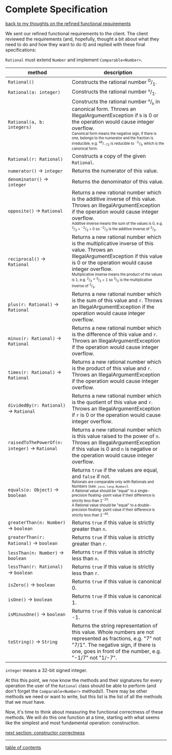 # Complete Specification
[back to my thoughts on the refined functional requirements](refined_functional_requirements_my_thoughts.md)

We sent our refined functional requirements to the client. The client reviewed the requirements (and, hopefully, thought a bit about what they need to do and how they want to do it) and replied with these final specifications:

`Rational` must extend `Number` and implement `Comparable<Number>`.

| method | description |
| ------ | ----------- |
| `Rational()` | Constructs the rational number <sup>0</sup>/<sub>1</sub>. |
| `Rational(a: integer)` | Constructs the rational number <sup>`a`</sup>/<sub>1</sub>. |
| `Rational(a, b: integers)` | Constructs the rational number <sup>`a`</sup>/<sub>`b`</sub> in canonical form.  Throws an IllegalArgumentException if `b` is 0 or the operation would cause integer overflow.<br /><sup><sub>Canonical form means the negative sign, if there is one, belongs to the numerator and the fraction is irreducible, e.g. <sup>48</sup>/<sub>-72</sub> is reducible to <sup>-2</sup>/<sub>3</sub>, which is the canonical form.</sub></sup> |
| `Rational(r: Rational)` | Constructs a copy of the given `Rational`. |
| `numerator()` &rarr; `integer` | Returns the numerator of this value. |
| `denominator()` &rarr; `integer` | Returns the denominator of this value. |
| `opposite()` &rarr; `Rational` | Returns a new rational number which is the additive inverse of this value. Throws an IllegalArgumentException if the operation would cause integer overflow.<br /><sup><sub>Additive inverse means the sum of the values is 0, e.g. <sup>2</sup>/<sub>3</sub> + <sup>-2</sup>/<sub>3</sub> = 0 so <sup>-2</sup>/<sub>3</sub> is the additive inverse of <sup>2</sup>/<sub>3</sub>.</sub></sup> |
| `reciprocal()` &rarr; `Rational` | Returns a new rational number which is the multiplicative inverse of this value. Throws an IllegalArgumentException if this value is 0 or the operation would cause integer overflow.<br /><sup><sub>Multiplicative inverse means the product of the values is 1, e.g. <sup>2</sup>/<sub>3</sub> * <sup>3</sup>/<sub>2</sub> = 1 so <sup>3</sup>/<sub>2</sub> is the multiplicative inverse of <sup>2</sup>/<sub>3</sub>.</sub></sup> |
| `plus(r: Rational)` &rarr; `Rational` | Returns a new rational number which is the sum of this value and `r`. Throws an IllegalArgumentException if the operation would cause integer overflow. |
| `minus(r: Rational)` &rarr; `Rational` | Returns a new rational number which is the difference of this value and `r`. Throws an IllegalArgumentException if the operation would cause integer overflow. |
| `times(r: Rational)` &rarr; `Rational` | Returns a new rational number which is the product of this value and `r`. Throws an IllegalArgumentException if the operation would cause integer overflow. |
| `dividedBy(r: Rational)` &rarr; `Rational` | Returns a new rational number which is the quotient of this value and `r`. Throws an IllegalArgumentException if `r` is 0 or the operation would cause integer overflow. |
| `raisedToThePowerOf(n: integer)` &rarr; `Rational` | Returns a new rational number which is this value raised to the power of `n`.  Throws an IllegalArgumentException if this value is 0 and `n` is negative or the operation would cause integer overflow. |
| `equals(o: Object)` &rarr; `boolean` | Returns `true` if the values are equal, and `false` if not.<br /><sup><sub>Rationals are comparable only with Rationals and Numbers (see: `java.lang.Number`).<br/>A Rational value should be "equal" to a single-precision floating-point value if their difference is strictly less than 2<sup>-20</sup>.<br/>A Rational value should be "equal" to a double-precision floating-point value if their difference is strictly less than 2<sup>-40</sup>.</sub></sup>  |
| `greaterThan(n: Number)` &rarr; `boolean` | Returns `true` if this value is strictly greater than `n`. |
| `greaterThan(r: Rational)` &rarr; `boolean` | Returns `true` if this value is strictly greater than `r`. |
| `lessThan(n: Number)` &rarr; `boolean` | Returns `true` if this value is strictly less than `n`. |
| `lessThan(r: Rational)` &rarr; `boolean` | Returns `true` if this value is strictly less than `r`. |
| `isZero()` &rarr; `boolean` | Returns `true` if this value is canonical 0. |
| `isOne()` &rarr; `boolean` | Returns `true` if this value is canonical 1. |
| `isMinusOne()` &rarr; `boolean` | Returns `true` if this value is canonical -1. |
| `toString()` &rarr; `String` | Returns the string representation of this value. Whole numbers are not represented as fractions, e.g. "7" not "7/1".  The negative sign, if there is one, goes in front of the number, e.g. "-1/7" not "1/-7".|

`integer` means a 32-bit signed integer.

At this this point, we now know the methods and their signatures for every operation the user of the `Rational` class should be able to perform (and don't forget the `Comparable<Number>` methods!).  There may be other methods we need or want to write, but this list is the list of all the methods that we *must* have.

Now, it's time to think about measuring the functional correctness of these methods.  We will do this one function at a time, starting with what seems like the simplest and most fundamental operation: construction.

[next section: constructor correctness](constructor_correctness.md)

<hr>

[table of contents](toc.md)
